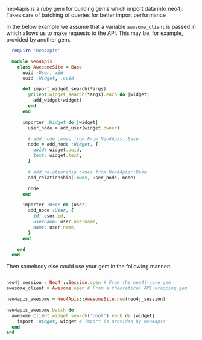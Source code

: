 
neo4apis is a ruby gem for building gems which import data into neo4j.  Takes care of batching of queries for better import performance

In the below example we assume that a variable `awesome_client` is passed in which allows us to make requests to the API.  This may be, for example, provided by another gem.

```ruby
  require 'neo4apis'

  module Neo4Apis
    class AwesomeSite < Base
      uuid :User, :id
      uuid :Widget, :uuid

      def import_widget_search(*args)
        @client.widget_search(*args).each do |widget|
          add_widget(widget)
        end
      end

      importer :Widget do |widget|
        user_node = add_user(widget.owner)

        # add_node comes from From Neo4Apis::Base
        node = add_node :Widget, {
          uuid: widget.uuid,
          text: widget.text,
        }

        # add_relationship comes from Neo4Apis::Base
        add_relationship(:owns, user_node, node)

        node
      end

      importer :User do |user|
        add_node :User, {
          id: user.id,
          username: user.username,
          name: user.name,
        }
      end

    end
  end
```

Then somebody else could use your gem in the following manner:

```ruby

neo4j_session = Neo4j::Session.open # From the neo4j-core gem
awesome_client = Awesome.open # From a theoretical API wrapping gem

neo4apis_awesome = Neo4Apis::AwesomeSite.new(neo4j_session)

neo4apis_awesome.batch do
  awesome_client.widget_search('cool').each do |widget|
    import :Widget, widget # import is provided by neo4apis
  end
end

```

